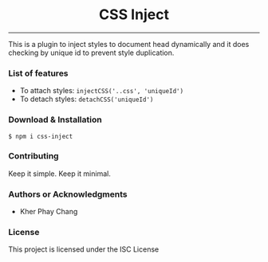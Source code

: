 <h1 align="center"> CSS Inject </h1>

<hr/>

<p> 
    This is a plugin to inject styles to document head dynamically and it does checking by unique id to prevent style duplication.
</p>

<h3> List of features </h3>

<ul>
  <li>To attach styles: <code>injectCSS('..css', 'uniqueId')</code></li>
  <li>To detach styles: <code>detachCSS('uniqueId')</code></li>
</ul>

<h3> Download & Installation </h3>

```shell
$ npm i css-inject
```
<h3>Contributing</h3>
Keep it simple. Keep it minimal.

<h3>Authors or Acknowledgments</h3>
<ul>
  <li>Kher Phay Chang</li>
</ul>

<h3>License</h3>

This project is licensed under the ISC License